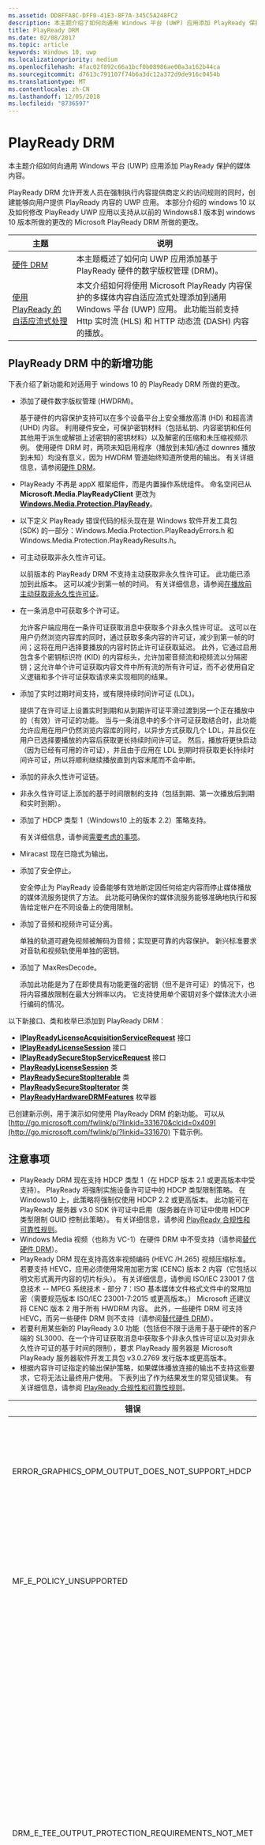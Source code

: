```yaml
---
ms.assetid: DD8FFA8C-DFF0-41E3-8F7A-345C5A248FC2
description: 本主题介绍了如何向通用 Windows 平台 (UWP) 应用添加 PlayReady 保护的媒体内容。
title: PlayReady DRM
ms.date: 02/08/2017
ms.topic: article
keywords: Windows 10, uwp
ms.localizationpriority: medium
ms.openlocfilehash: 4fac02f892c66a1bcf0b08986ae00a3a162b44ca
ms.sourcegitcommit: d7613c791107f74b6a3dc12a372d9de916c0454b
ms.translationtype: MT
ms.contentlocale: zh-CN
ms.lasthandoff: 12/05/2018
ms.locfileid: "8736597"
---
```

# <a name="playready-drm"></a>PlayReady DRM



本主题介绍如何向通用 Windows 平台 (UWP) 应用添加 PlayReady 保护的媒体内容。

PlayReady DRM 允许开发人员在强制执行内容提供商定义的访问规则的同时，创建能够向用户提供 PlayReady 内容的 UWP 应用。 本部分介绍的 windows 10 以及如何修改 PlayReady UWP 应用以支持从以前的 Windows8.1 版本到 windows 10 版本所做的更改的 Microsoft PlayReady DRM 所做的更改。
 
| 主题                                                                     | 说明                                                                                                                                                                                                                                                                             |
|---------------------------------------------------------------------------|-----------------------------------------------------------------------------------------------------------------------------------------------------------------------------------------------------------------------------------------------------------------------------------------|
| [硬件 DRM](hardware-drm.md)                                           | 本主题概述了如何向 UWP 应用添加基于 PlayReady 硬件的数字版权管理 (DRM)。                                                                                                                                                                 |
| [使用 PlayReady 的自适应流式处理](adaptive-streaming-with-playready.md) | 本文介绍如何将使用 Microsoft PlayReady 内容保护的多媒体内容自适应流式处理添加到通用 Windows 平台 (UWP) 应用。 此功能当前支持 Http 实时流 (HLS) 和 HTTP 动态流 (DASH) 内容的播放。 |

## <a name="whats-new-in-playready-drm"></a>PlayReady DRM 中的新增功能

下表介绍了新功能和对适用于 windows 10 的 PlayReady DRM 所做的更改。

-   添加了硬件数字版权管理 (HWDRM)。

    基于硬件的内容保护支持可以在多个设备平台上安全播放高清 (HD) 和超高清 (UHD) 内容。 利用硬件安全，可保护密钥材料（包括私钥、内容密钥和任何其他用于派生或解锁上述密钥的密钥材料）以及解密的压缩和未压缩视频示例。 使用硬件 DRM 时，两项未知启用程序（播放到未知/通过 downres 播放到未知）均没有意义，因为 HWDRM 管道始终知道所使用的输出。 有关详细信息，请参阅[硬件 DRM](hardware-drm.md)。

-   PlayReady 不再是 appX 框架组件，而是内置操作系统组件。 命名空间已从 **Microsoft.Media.PlayReadyClient** 更改为 [**Windows.Media.Protection.PlayReady**](https://msdn.microsoft.com/library/windows/apps/dn986454)。
-   以下定义 PlayReady 错误代码的标头现在是 Windows 软件开发工具包 (SDK) 的一部分：Windows.Media.Protection.PlayReadyErrors.h 和 Windows.Media.Protection.PlayReadyResults.h。
-   可主动获取非永久性许可证。

    以前版本的 PlayReady DRM 不支持主动获取非永久性许可证。 此功能已添加到此版本。 这可以减少到第一帧的时间。 有关详细信息，请参阅[在播放前主动获取非永久性许可证](#proactively-acquire-a-non-persistent-license-before-playback)。

-   在一条消息中可获取多个许可证。

    允许客户端应用在一条许可证获取消息中获取多个非永久性许可证。 这可以在用户仍然浏览内容库的同时，通过获取多条内容的许可证，减少到第一帧的时间；这将在用户选择要播放的内容时防止许可证获取延迟。 此外，它通过启用包含多个密钥标识符 (KID) 的内容标头，允许加密音频流和视频流以分隔密钥；这允许单个许可证获取内容文件中所有流的所有许可证，而不必使用自定义逻辑和多个许可证获取请求来实现相同的结果。

-   添加了实时过期时间支持，或有限持续时间许可证 (LDL)。

    提供了在许可证上设置实时到期和从到期许可证平滑过渡到另一个正在播放中的（有效）许可证的功能。 当与一条消息中的多个许可证获取结合时，此功能允许应用在用户仍然浏览内容库的同时，以异步方式获取几个 LDL，并且仅在用户已选择要播放的内容后获取更长持续时间许可证。 然后，播放将更快启动（因为已经有可用的许可证），并且由于应用在 LDL 到期时将获取更长持续时间许可证，所以将顺利继续播放直到内容末尾而不会中断。

-   添加的非永久性许可证链。
-   非永久性许可证上添加的基于时间限制的支持（包括到期、第一次播放后到期和实时到期）。
-   添加了 HDCP 类型 1（Windows10 上的版本 2.2）策略支持。

    有关详细信息，请参阅[需要考虑的事项](#things-to-consider)。

-   Miracast 现在已隐式为输出。
-   添加了安全停止。

    安全停止为 PlayReady 设备能够有效地断定因任何给定内容而停止媒体播放的媒体流服务提供了方法。 此功能可确保你的媒体流服务能够准确地执行和报告给定帐户在不同设备上的使用限制。

-   添加了音频和视频许可证分离。

    单独的轨道可避免视频被解码为音频；实现更可靠的内容保护。 新兴标准要求对音轨和视频轨使用单独的密钥。

-   添加了 MaxResDecode。

    添加此功能是为了在即使具有功能更强的密钥（但不是许可证）的情况下，也将内容播放限制在最大分辨率以内。 它支持使用单个密钥对多个媒体流大小进行编码的情况。

以下新接口、类和枚举已添加到 PlayReady DRM：

-   [**IPlayReadyLicenseAcquisitionServiceRequest**](https://msdn.microsoft.com/library/windows/apps/dn986077) 接口
-   [**IPlayReadyLicenseSession**](https://msdn.microsoft.com/library/windows/apps/dn986080) 接口
-   [**IPlayReadySecureStopServiceRequest**](https://msdn.microsoft.com/library/windows/apps/dn986090) 接口
-   [**PlayReadyLicenseSession**](https://msdn.microsoft.com/library/windows/apps/dn986309) 类
-   [**PlayReadySecureStopIterable**](https://msdn.microsoft.com/library/windows/apps/dn986371) 类
-   [**PlayReadySecureStopIterator**](https://msdn.microsoft.com/library/windows/apps/dn986375) 类
-   [**PlayReadyHardwareDRMFeatures**](https://msdn.microsoft.com/library/windows/apps/dn986265) 枚举器

已创建新示例，用于演示如何使用 PlayReady DRM 的新功能。 可以从 [http://go.microsoft.com/fwlink/p/?linkid=331670&clcid=0x409](http://go.microsoft.com/fwlink/p/?linkid=331670) 下载示例。

## <a name="things-to-consider"></a>注意事项

-   PlayReady DRM 现在支持 HDCP 类型 1（在 HDCP 版本 2.1 或更高版本中受支持）。 PlayReady 将强制实施设备许可证中的 HDCP 类型限制策略。 在 Windows10 上，此策略将强制仅使用 HDCP 2.2 或更高版本。 此功能可在 PlayReady 服务器 v3.0 SDK 许可证中启用（服务器在许可证中使用 HDCP 类型限制 GUID 控制此策略）。 有关详细信息，请参阅 [PlayReady 合规性和可靠性规则](http://www.microsoft.com/playready/licensing/compliance/)。
-   Windows Media 视频（也称为 VC-1）在硬件 DRM 中不受支持（请参阅[替代硬件 DRM](hardware-drm.md#override-hardware-drm)）。
-   PlayReady DRM 现在支持高效率视频编码 (HEVC /H.265) 视频压缩标准。 若要支持 HEVC，应用必须使用常用加密方案 (CENC) 版本 2 内容（它包括以明文形式离开内容的切片标头）。 有关详细信息，请参阅 ISO/IEC 23001 7 信息技术 -- MPEG 系统技术 - 部分 7：ISO 基本媒体文件格式文件中的常用加密（需要规范版本 ISO/IEC 23001-7:2015 或更高版本。） Microsoft 还建议将 CENC 版本 2 用于所有 HWDRM 内容。 此外，一些硬件 DRM 可支持 HEVC，而另一些硬件 DRM 则不支持（请参阅[替代硬件 DRM](hardware-drm.md#override-hardware-drm)）。
-   若要利用某些新的 PlayReady 3.0 功能（包括但不限于适用于基于硬件的客户端的 SL3000、在一个许可证获取消息中获取多个非永久性许可证以及对非永久性许可证的基于时间的限制），要求 PlayReady 服务器是 Microsoft PlayReady 服务器软件开发工具包 v3.0.2769 发行版本或更高版本。
-   根据内容许可证指定的输出保护策略，如果媒体播放连接的输出不支持这些要求，它将无法让最终用户使用。 下表列出了作为结果发生的常见错误集。 有关详细信息，请参阅 [PlayReady 合规性和可靠性规则](http://www.microsoft.com/playready/licensing/compliance/)。

| 错误                                                   | 值      | 说明                                                                                                                                                                                                                                                                                                                                                                                                                                                                                                 |
|---------------------------------------------------------|------------|-------------------------------------------------------------------------------------------------------------------------------------------------------------------------------------------------------------------------------------------------------------------------------------------------------------------------------------------------------------------------------------------------------------------------------------------------------------------------------------------------------------|
| ERROR\_GRAPHICS\_OPM\_OUTPUT\_DOES\_NOT\_SUPPORT\_HDCP  | 0xC0262513 | 许可证的输出保护策略要求监视器执行 HDCP，但 HDCP 无法执行。                                                                                                                                                                                                                                                                                                                                                                                              |
| MF\_E\_POLICY\_UNSUPPORTED                              | 0xC00D7159 | 许可证的输出保护策略要求监视器执行 HDCP 类型 1，但 HDCP 类型 1 无法执行。                                                                                                                                                                                                                                                                                                                                                                                |
| DRM\_E\_TEE\_OUTPUT\_PROTECTION\_REQUIREMENTS\_NOT\_MET | 0x8004CD22 | 此错误代码仅在硬件 DRM 下运行时才发生。 许可证输出保护策略要求监视器执行 HDCP，或减少内容的有效分辨率，但 HDCP 无法执行，并且内容的有效分辨率也无法减少（因为硬件 DRM 不支持降低内容分辨率）。 内容将在软件 DRM 下播放。 请参阅[使用硬件 DRM 的注意事项](hardware-drm.md#considerations-for-using-hardware-drm)。 |
| ERROR\_GRAPHICS\_OPM\_NOT\_SUPPORTED                    | 0xc0262500 | 图形驱动程序不支持输出保护。 例如，监视器通过 VGA 连接，或者未安装数字输出的相应图形驱动程序。 在后一种情况下，所安装的典型驱动程序是 Microsoft 基本显示适配器，并且安装相应图形驱动程序将解决该问题。                                                                                                                                                  |

## <a name="output-protection"></a>输出保护

以下部分介绍在 PlayReady 许可证中将适用于 Windows10 的 PlayReady DRM 与输出保护策略结合使用时的行为。

PlayReady DRM 支持包含在 **Microsoft PlayReady 可扩展媒体权限规范**中的输出保护级别。 本文档可在 PlayReady 授权产品附带的文档包中找到。

> [!NOTE]
> 可由授权服务器设置的输出保护级别的允许值受 [PlayReady 合规性规则](https://www.microsoft.com/playready/licensing/compliance/)约束。

PlayReady DRM 仅允许在输出连接器上播放使用输出保护策略的内容，如 PlayReady 合规性规则中所指定的。 有关 PlayReady 合规性规则中所指定的输出连接器条款的详细信息，请参阅 [PlayReady 合规性和可靠性规则的定义条款](https://www.microsoft.com/playready/licensing/compliance/)。

本部分重点介绍使用适用于 Windows10 的 PlayReady DRM 和适用于 Windows10 的 PlayReady 硬件 DRM（还可用于某些 Windows 客户端）的输出保护方案。 借助 PlayReady HWDRM，所有输出保护都将从 Windows TEE 实现中强制执行（请参阅[硬件 DRM](hardware-drm.md)）。 因此，一些行为不同于使用 PlayReady SWDRM（软件 DRM）时的行为：

* 对未压缩数字视频 270 的输出保护级别 (OPL) 的支持：适用于 Windows10 的 PlayReady HWDRM 不支持向下分辨率，并将强制使用 HDCP（高带宽数字内容保护）。 建议 HWDRM 的高清内容应具有大于 270 的 OPL（尽管这并不是必需的）。 另外，你应在许可证中设置 HDCP 类型限制（HDCP 版本 2.2 或更高版本）。
* 与 SWDRM 不同，使用 HWDRM 时，输出保护在基于最低功能监视器的所有监视器上强制执行。 例如，如果用户连接了两台监视器，其中一台支持 HDCP，而另一台不支持。即使仅在支持 HDCP 的监视器上呈现内容，但如果许可证需要 HDCP，播放也将失败。 在 SWDRM 中可播放内容，前提是仅在支持 HDCP 的监视器上呈现该内容。
* HWDRM 不能保证由客户端和安全使用，除非内容密钥和许可证满足以下条件：
    * 用于视频内容密钥的许可证必须至少具有 3000 安全级别。
    * 音频必须加密为不同于视频的内容密钥，并且用于音频的许可证必须至少具有 2000 安全级别。 此外，音频可能保持清晰。
* 所有 SWDRM 方案均要求，用于音频和/或视频内容密钥的 PlayReady 许可证的最低安全级别低于或等于 2000。

### <a name="output-protection-levels"></a>输出保护级别

下表概述了 PlayReady 许可证中各种 OPL 间的映射，以及适用于 Windows10 的 PlayReady DRM 如何强制实现它们。

#### <a name="video"></a>视频

<table>
    <tr>
        <th rowspan="2">OPL</th>
        <th>压缩的数字视频</th>
        <th colspan="2">未压缩的数字视频</th>
        <th>模拟电视</th>
    </tr>
    <tr>
        <th>Any</th>
        <th colspan="2">HDMI、DVI、DisplayPort、MHL</th>
        <th>分量、复合</th>
    </tr>
    <tr>
        <th>100</th>
        <td rowspan="6">不适用\*</td>
        <td colspan="2">传递内容</td>
        <td>传递内容</td>
    </tr>
    <tr>
        <th>150</th>
        <td colspan="2" rowspan="2">不适用\*</td>
        <td>当使用 CGMS-A CopyNever 或者无法使用 CGMS-A 时，传递内容</td>
    </tr>
    <tr>
        <th>200</th>
        <td>当使用 CGMS-A CopyNever 时，传递内容</td>
    </tr>
    <tr>
        <th>250</th>
        <td colspan="2">尝试使用 HDCP，不过无论结果如何，均传递内容</td>
        <td rowspan="5">不适用\*</td>
    </tr>
    <tr>
        <th>270</th>
        <td><b>SWDRM</b>：尝试使用 HDCP。 如果 HDCP 无法使用，电脑将每帧的有效分辨率限制为 520,000 像素，并传递内容</td>
        <td><b>HWDRM</b>：使用 HDCP 传递内容。 如果 HDCP 无法使用，将阻止对 HDMI/DVI 端口的播放</td>
    </tr>
    <tr>
        <th>300</th>
        <td colspan="2">
            <p>
                **当 HDCP 类型限制未定义时：** 使用 HDCP 传递内容。 如果 HDCP 无法使用，将阻止对 HDMI/DVI 端口的播放。
            </p>
            <p>
                **当 HDCP 类型限制已定义时**：使用 HDCP 2.2 传递内容，并将内容流类型设置为 1。 如果 HDCP 无法使用或内容流类型无法设置为 1，将阻止对 HDMI/DVI 端口的播放。
            </p>
        </td>
    </tr>
    <tr>
        <th>400</th>
        <td rowspan="2">Windows10 永远不会将压缩的数字视频内容传递到输出，无论后续 OPL 值如何。 有关压缩的数字视频内容的详细信息，请参阅 <a href="https://www.microsoft.com/playready/licensing/compliance/">PlayReady 产品的合规性规则</a>。</td>
        <td colspan="2" rowspan="2">不适用\*</td>
    </tr>
    <tr>
        <th>500</th>
    </tr>
</table>
<br/>

\* 并非所有输出保护级别的值都可以通过授权许可服务器设置。 有关详细信息，请参阅 [PlayReady 合规性规则](https://www.microsoft.com/playready/licensing/compliance/)。

#### <a name="audio"></a>Audio

<table>
    <tr>
        <th rowspan="2">OPL</th>
        <th>压缩的数字音频</th>
        <th>未压缩的数字音频</th>
        <th>模拟或 USB 音频</th>
    </tr>
    <tr>
        <th>HDMI、DisplayPort、MHL</th>
        <th>HDMI、DisplayPort、MHL</th>
        <th>Any</th>
    </tr>
    <tr>
        <th>100</th>
        <td rowspan="3">传递内容</td>
        <td>传递内容</td>
        <td rowspan="5">传递内容</td>
    </tr>
    <tr>
        <th>150</th>
        <td rowspan="4">不传递内容</td>
    </tr>
    <tr>
        <th>200</th>
    </tr>
    <tr>
        <th>250</th>
        <td>在 HDMI、DisplayPort 或 MHL 上使用 HDCP 或者使用 SCMS 并设置为 CopyNever 时，传递内容</td>
    </tr>
    <tr>
        <th>300</th>
        <td>在 HDMI、DisplayPort 或 MHL 上使用 HDCP 时，传递内容</td>
    </tr>
</table>
<br/>

### <a name="miracast"></a>Miracast

PlayReady DRM 允许你在使用 HDCP 2.0 或更高版本后立即通过 Miracast 输出播放内容。 但在 Windows10 上，Miracast 视为*数字*输出。 有关 Miracast 方案的详细信息，请参阅 [PlayReady 合规性规则](https://www.microsoft.com/playready/licensing/compliance/)。 下表概述了 PlayReady 许可证中各种 OPL 间的映射，以及 PlayReady DRM 如何在 Miracast 输出上强制实现它们。

<table>
    <tr>
        <th>OPL</th>
        <th>压缩的数字音频</th>
        <th>未压缩的数字音频</th>
        <th>压缩的数字视频</th>
        <th>未压缩的数字视频</th>
    </tr>
    <tr>
        <th>100</th>
        <td rowspan="4">当使用 HDCP 2.0 或更高版本时，传递内容。 如果它无法使用，则不传递内容</td>
        <td>当使用 HDCP 2.0 或更高版本时，传递内容。 如果它无法使用，则不传递内容</td>
        <td rowspan="6">不适用\*</td>
        <td>当使用 HDCP 2.0 或更高版本时，传递内容。 如果它无法使用，则不传递内容</td>
    </tr>
    <tr>
        <th>150</th>
        <td rowspan="3">不传递内容</td>
        <td rowspan="2">不适用\*</td>
    </tr>
    <tr>
        <th>200</th>
    </tr>
    <tr>
        <th>250</th>
        <td rowspan="2">当使用 HDCP 2.0 或更高版本时，传递内容。 如果它无法使用，则不传递内容</td>
    </tr>
    <tr>
        <th>270</th>
        <td colspan="2">不适用\*</td>
    </tr>
    <tr>
        <th>300</th>
        <td>当使用 HDCP 2.0 或更高版本时，传递内容。 如果它无法使用，则不传递内容</td>
        <td>不传递内容</td>
        <td>
            <p>
                **当 HDCP 类型限制未定义时：** 当使用 HDCP 2.0 或更高版本时，传递内容。 如果它无法使用，则不传递内容。
            </p>
            <p>
                **当 HDCP 类型限制已定义时：** 使用 HDCP 2.2 传递内容，并将内容流类型设置为 1。 如果 HDCP 无法使用或内容流类型无法设置为 1，则不传递内容。
            </p>        
        </td>
    </tr>
    <tr>
        <th>400</th>
        <td rowspan="2" colspan="2">不适用\*</td>
        <td rowspan="2">Windows10 永远不会将压缩的数字视频内容传递到输出，无论后续 OPL 值如何。 有关压缩的数字视频内容的详细信息，请参阅 <a href="https://www.microsoft.com/playready/licensing/compliance/">PlayReady 产品的合规性规则</a>。</td>
        <td rowspan="2">不适用\*</td>
    </tr>
    <tr>
        <th>500</th>
    </tr>
</table>
<br/>

\* 并非所有输出保护级别的值都可以通过授权许可服务器设置。 有关详细信息，请参阅 [PlayReady 合规性规则](https://www.microsoft.com/playready/licensing/compliance/)。

### <a name="additional-explicit-output-restrictions"></a>其他显式输出限制

下表描述了显式数字视频输出保护限制的适用于 Windows10 的 PlayReady DRM 实现。

<table>
    <tr>
        <th>方案</th>
        <th>GUID</th>
        <th>如果...</th>
        <th>则...</th>
    </tr>
    <tr>
        <th>最大有效分辨率解码大小</th>
        <td>9645E831-E01D-4FFF-8342-0A720E3E028F</td>
        <td>连接的输出包括：数字视频输出、Miracast、HDMI、DVI 等。</td>
        <td>
            <p>
                仅在以下情况下传递内容：  
            </p>
            <ul>
                <li>(a) 帧的宽度必须小于或等于最大帧宽度（以像素为单位），并且帧的高度必须小于或等于最大帧高度（以像素为单位），或</li>
                <li>(b) 帧的高度必须小于或等于最大帧宽度（以像素为单位），并且帧的宽度必须小于或等于最大帧高度（以像素为单位）</li>
            </ul>                   
        </td>
    </tr>
    <tr>
        <th>HDCP 类型限制</th>
        <td>ABB2C6F1-E663-4625-A945-972D17B231E7</td>
        <td>连接的输出包括：数字视频输出、Miracast、HDMI、DVI 等。</td>
        <td>使用 HDCP 2.2 传递内容，并将内容流类型设置为 1。 如果 HDCP 2.2 无法使用或内容流类型无法设置为 1，则不传递内容。 还必须指定未压缩的数字视频输出保护级别的值大于或等于 271</td>
    </tr>
</table>
<br/>

下表描述了显式模拟视频输出保护限制的适用于 Windows10 的 PlayReady DRM 实现。

<table>
    <tr>
        <th>方案</th>
        <th>GUID</th>
        <th>如果...</th>
        <th colspan="2">则...</th>
    </tr>
    <tr>
        <th>模拟计算机监视器</th>
        <td>D783A191-E083-4BAF-B2DA-E69F910B3772</td>
        <td>连接的输出包括：VGA、DVI&ndash;模拟等。</td>
        <td> <b>SWDRM：</b>电脑将每帧的有效分辨率限制为 520,000 epx，并传递内容</td>
        <td><b>HWDRM：</b>不传递内容</td>
    </tr>
    <tr>
        <th>模拟组件</th>
        <td>811C5110-46C8-4C6E-8163-C0482A15D47E</td>
        <td>连接的输出包括：组件</td>
        <td><b>SWDRM：</b>电脑将每帧的有效分辨率限制为 520,000 epx，并传递内容</td>
        <td><b>HWDRM：</b>不传递内容</td>
    </tr>
    <tr>
        <th rowspan="2">模拟电视输出</th>
        <td>2098DE8D-7DDD-4BAB-96C6-32EBB6FABEA3</td>
        <td>模拟电视 OPL 小于 151</td>
        <td colspan="2">必须使用 CGMS-A</td>
    </tr>
    <tr>
        <td>225CD36F-F132-49EF-BA8C-C91EA28E4369</td>
        <td>模拟电视 OPL 小于 101，并且许可证不包含 2098DE8D-7DDD-4BAB-96C6-32EBB6FABEA3</td>
        <td colspan="2">必须尝试使用 CGMS，但无论结果如何，都可能会播放内容</td>
    </tr>
    <tr>
        <th>自动增益控制和色条</th>
        <td>C3FD11C6-F8B7-4D20-B008-1DB17D61F2DA</td>
        <td>将分辨率小于或等于 520,000 px 的内容传递到模拟电视输出</td>
        <td colspan="2">根据表 3.5.7.3，当分辨率小于 520,000 px 时，仅为组件视频和 PAL 模式设置 AGC；当分辨率小于 520,000 px 时，为 NTSC 设置 AGC 和色条信息。 在合规性规则中</td>
    </tr>
    <tr>
        <th>仅数字输出</th>
        <td>760AE755-682A-41E0-B1B3-DCDF836A7306</td>
        <td>连接的输出为模拟</td>
        <td colspan="2">不传递内容</td>
    </tr>
</table>
<br/>

> [!NOTE]
> 当使用适配器硬件保护装置（例如“Mini DisplayPort to VGA”）用于播放时，Windows10 会将输出视为数字视频输出，并且无法强制执行模拟视频策略。

下表描述了支持在其他环境中播放的适用于 Windows10 的 PlayReady DRM 实现。

<table>
    <tr>
        <th>方案</th>
        <th>GUID</th>
        <th>如果...</th>
        <th colspan="2">则...</th>
    </tr>
    <tr>
        <th>未知输出</th>
        <td>786627D8-C2A6-44BE-8F88-08AE255B01A7</td>
        <td>如果无法合理地确定输出，则无法使用图形驱动程序建立 OPM</td>
        <td><b>SWDRM：</b>传递内容</td>
        <td><b>HWDRM：</b>不传递内容</td>
    </tr>
    <tr>
        <th>具有限制的未知输出</th>
        <td>B621D91F-EDCC-4035-8D4B-DC71760D43E9</td>
        <td>如果无法合理地确定输出，则无法使用图形驱动程序建立 OPM</td>
        <td> <b>SWDRM：</b>电脑将每帧的有效分辨率限制为 520,000 epx，并传递内容</td>
        <td><b>HWDRM：</b>不传递内容</td>
    </tr>
</table>
<br/>

## <a name="prerequisites"></a>先决条件

在开始创建 PlayReady 保护的 UWP 应用之前，需要在系统上安装以下软件：

-   Windows 10。
-   如果你正在为 PlayReady DRM 编译任何示例适用于 UWP 应用，则必须使用 Microsoft Visual Studio2015 或更高版本编译这些示例。 你仍可以使用 Microsoft Visual Studio2013 编译任何 Windows8.1 应用商店应用的 PlayReady DRM 中的示例。

<!--This is no longer available-->
<!--If you are planning to play back MPEG-2/H.262 content on your app, you must also download and install [Windows 8.1 Media Center Pack](http://go.microsoft.com/fwlink/p/?LinkId=626876).-->

## <a name="playready-uwp-app-migration-guide"></a>PlayReady UWP 应用迁移指南

本部分包含有关如何将现有 PlayReady Windows 8.x 应用商店应用迁移到 windows 10 的信息。

在 windows 10 的 PlayReady UWP 应用的命名空间已从**Microsoft.Media.PlayReadyClient**更改为[**Windows.Media.Protection.PlayReady**](https://msdn.microsoft.com/library/windows/apps/dn986454)。 这意味着你将需要搜索旧命名空间并将其替换为代码中的新命名空间。 你仍将引用 winmd 文件。 它是 windows.media.winmd 的 windows 10 操作系统上的一部分。 它作为 TH 的 Windows SDK 的一部分位于 windows.winmd 中。 对于 UWP，可在 windows.foundation.univeralappcontract.winmd 中引用它。

若要播放 PlayReady 保护的高清 (HD) 内容 (1080p) 和超高清 (UHD) 内容，将需要实现 PlayReady 硬件 DRM。 有关如何实现 PlayReady 硬件 DRM 的信息，请参阅[硬件 DRM](hardware-drm.md)。

硬件 DRM 不支持某些内容。 有关禁用硬件 DRM 并启用 DRM 软件的信息，请参阅[替代硬件 DRM](hardware-drm.md#override-hardware-drm)。

对于媒体保护管理器，请确保代码具有以下设置（如果代码尚无此设置）：

```cs
var mediaProtectionManager = new Windows.Media.Protection.MediaProtectionManager();

mediaProtectionManager.Properties["Windows.Media.Protection.MediaProtectionSystemId"] = 
             '{F4637010-03C3-42CD-B932-B48ADF3A6A54}'
var cpsystems = new Windows.Foundation.Collections.PropertySet();
cpsystems["{F4637010-03C3-42CD-B932-B48ADF3A6A54}"] = 
                "Windows.Media.Protection.PlayReady.PlayReadyWinRTTrustedInput";
mediaProtectionManager.Properties["Windows.Media.Protection.MediaProtectionSystemIdMapping"] = cpsystems;

mediaProtectionManager.Properties["Windows.Media.Protection.MediaProtectionContainerGuid"] = 
                "{9A04F079-9840-4286-AB92-E65BE0885F95}";
```

## <a name="proactively-acquire-a-non-persistent-license-before-playback"></a>在播放前主动获取非永久性许可证

本部分将介绍在播放开始前，如何主动获取非永久性许可证。

在用于 Windows 应用商店应用的以前版本的 PlayReady DRM 中，非永久性许可证只能在播放期间被动获取。 在此版本中，你可以在播放开始前主动获取非永久性许可证。

1.  主动创建可存储非永久性许可证的播放会话。 例如：

    ```cs
    var cpsystems = new Windows.Foundation.Collections.PropertySet();       
    cpsystems["{F4637010-03C3-42CD-B932-B48ADF3A6A54}"] = "Windows.Media.Protection.PlayReady.PlayReadyWinRTTrustedInput"; // PlayReady

    var pmpSystemInfo = new Windows.Foundation.Collections.PropertySet();
    pmpSystemInfo["Windows.Media.Protection.MediaProtectionSystemId"] = "{F4637010-03C3-42CD-B932-B48ADF3A6A54}";
    pmpSystemInfo["Windows.Media.Protection.MediaProtectionSystemIdMapping"] = cpsystems;
    var pmpServer = new Windows.Media.Protection.MediaProtectionPMPServer( pmpSystemInfo );
    ```

2.  将该播放会话绑定到许可证获取类。 例如：

    ```cs
    var licenseSessionProperties = new Windows.Foundation.Collections.PropertySet();
    licenseSessionProperties["Windows.Media.Protection.MediaProtectionPMPServer"] = pmpServer;
    var licenseSession = new Windows.Media.Protection.PlayReady.PlayReadyLicenseSession( licenseSessionProperties );
    ```

3.  创建许可证服务请求。 例如：

    ```cs
    var laSR = licenseSession.CreateLAServiceRequest();
    ```

4.  使用在步骤 3 中创建的服务请求执行许可证获取。 该许可证将存储在播放会话中。
5.  将播放会话绑定到媒体源以供播放。 例如：

    ```cs
    licenseSession.configureMediaProtectionManager( mediaProtectionManager );
    videoPlayer.msSetMediaProtectionManager( mediaProtectionManager );
    ```
    
## <a name="query-for-protection-capabilities"></a>保护功能查询
从 Windows 10 版本 1703 开始，你可以查询 HW DRM 功能，如解码编解码器、分辨率和输出保护 (HDCP)。 执行查询时使用 [**IsTypeSupported**](https://docs.microsoft.com/uwp/api/windows.media.protection.protectioncapabilities.istypesupported) 方法，该方法采用表示要查询支持的功能的字符串和执行查询所适用的主要系统的字符串。 有关受支持的字符串值列表，请参阅 [**IsTypeSupported**](https://docs.microsoft.com/uwp/api/windows.media.protection.protectioncapabilities.istypesupported) 的 API 引用页面。 以下代码示例演示了如何使用此方法。  

    ```cs
    using namespace Windows::Media::Protection;

    ProtectionCapabilities^ sr = ref new ProtectionCapabilities();

    ProtectionCapabilityResult result = sr->IsTypeSupported(
    L"video/mp4; codecs=\"avc1.640028\"; features=\"decode-bpp=10,decode-fps=29.97,decode-res-x=1920,decode-res-y=1080\"",
    L"com.microsoft.playready");

    switch (result)
    {
        case ProtectionCapabilityResult::Probably:
        // Queue up UHD HW DRM video
        break;

        case ProtectionCapabilityResult::Maybe:
        // Check again after UI or poll for more info.
        break;

        case ProtectionCapabilityResult::NotSupported:
        // Do not queue up UHD HW DRM video.
        break;
    }
    ```
## <a name="add-secure-stop"></a>添加安全停止

本部分将介绍如何向 UWP 应用添加安全停止。

安全停止为 PlayReady 设备能够有效地断定因任何给定内容而停止媒体播放的媒体流服务提供了方法。 此功能可确保你的媒体流服务能够准确地执行和报告给定帐户在不同设备上的使用限制。

发送安全停止质询的主要方案有两种：

-   在到达内容末尾或用户中途停止媒体演示文稿，因而媒体演示文稿停止时。
-   在上一个会话意外结束时（如因系统或应用崩溃）。 在启动或关机时，应用将查询任何未解决的安全停止会话，并将发送与任何其他媒体播放分离的质询。

有关安全停止的示例实现，请参阅 PlayReady 示例中的 securestop.cs 文件，该文件位于 [http://go.microsoft.com/fwlink/p/?linkid=331670&clcid=0x409](http://go.microsoft.com/fwlink/p/?linkid=331670)。

## <a name="use-playready-drm-on-xbox-one"></a>在 Xbox One 上使用 PlayReady DRM

若要在 Xbox One 上的 UWP 应用中使用 PlayReady DRM，首先需要注册你要用于发布应用以授权使用 PlayReady 的[合作伙伴中心](https://partner.microsoft.com/dashboard)帐户。 可以通过两种方式之一完成此操作：

* 在 Microsoft 请求权限上提供你的联系人信息。
* 通过将发送到你的合作伙伴中心帐户和公司名称申请获得授权[pronxbox@microsoft.com](mailto:pronxbox@microsoft.com)。

获得授权后，你将需要向应用清单添加额外 `<DeviceCapability>`。 由于应用清单设计器中当前没有可用的设置，你必须手动添加它。 请按照以下步骤配置它：

1. 在 Visual Studio 中打开该项目后，打开**解决方案资源管理器**，然后右键单击 **Package.appxmanifest**。
2. 选择**打开方式...**、选择 **XML(文本)编辑器**，然后单击**确定**。
3. 在 `<Capabilities>` 标记之间，添加以下 `<DeviceCapability>`：

    ```xml
    <DeviceCapability Name="6a7e5907-885c-4bcb-b40a-073c067bd3d5" />
    ```

4. 保存文件。

最后，在 Xbox One 上使用 PlayReady 时需要注意：开发工具包具有 SL150 限制（即它们不能播放 SL2000 或 SL3000 内容）。 零售设备能够播放安全级别较高的内容，但若要在开发工具包上测试你的应用，你需要使用 SL150 内容。 可以通过以下方式之一测试此内容：

* 使用需要 SL150 许可证的特选测试内容。
* 实现逻辑，以便仅某些经身份验证的测试帐户能够获取某些内容的 SL150 许可证。

使用对于你的公司和产品而言最合理的方法。


## <a name="see-also"></a>另请参阅
- [媒体播放](media-playback.md)




